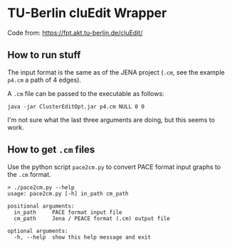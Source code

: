 # TU-Berlin cluEdit Wrapper

Code from: https://fpt.akt.tu-berlin.de/cluEdit/

## How to run stuff

The input format is the same as of the JENA project (`.cm`, see the example
`p4.cm` a path of 4 edges).

A `.cm` file can be passed to the executable as follows:

    java -jar ClusterEditOpt.jar p4.cm NULL 0 0
    
I'm not sure what the last three arguments are doing, but this seems to work.

## How to get `.cm` files

Use the python script `pace2cm.py` to convert PACE format input graphs to the
`.cm` format.

    > ./pace2cm.py --help
    usage: pace2cm.py [-h] in_path cm_path

    positional arguments:
      in_path     PACE format input file
      cm_path     Jena / PEACE format (.cm) output file

    optional arguments:
      -h, --help  show this help message and exit
